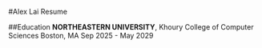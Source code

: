 #Alex Lai Resume

##Education
**NORTHEASTERN UNIVERSITY**, Khoury College of Computer Sciences
Boston, MA Sep 2025 - May 2029